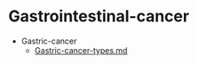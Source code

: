 
# Gastrointestinal-cancer

- Gastric-cancer
  - [Gastric-cancer-types.md](./Gastric-cancer-types.md)
